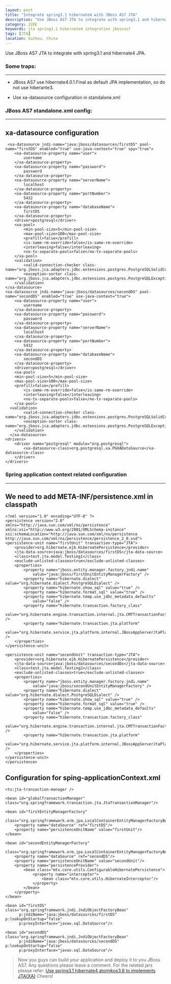 ```yaml
---
layout: post
title: "Integrate spring3.1 hibernate4 with JBoss AS7 JTA"
description: "Use JBoss AS7 JTA to integrate with spring3.1 and hibernate4 JPA"
category: J2EE
keywords: jta spring3.1 hibernate4 integration jbossas7
tags: [JTA]
location: Suzhou, China
---
```


Use JBoss AS7 JTA to integrate with spring3.1 and hibernate4 JPA.

### Some traps:
---

* JBoss AS7 use hibernate4.0.1.Final as default JPA implementation, so do not use hiberante3.

* Use xa-datasource configuration in standalone.xml

### JBoss AS7 standalone.xml config:
---

## xa-datasource configuration

	 <xa-datasource jndi-name="java:jboss/datasources/firstDS" pool-name="firstDS" enabled="true" use-java-context="true" spy="true">
		<xa-datasource-property name="user">
			username
		</xa-datasource-property>
		<xa-datasource-property name="password">
			password
		</xa-datasource-property>
		<xa-datasource-property name="serverName">
			localhost
		</xa-datasource-property>
		<xa-datasource-property name="portNumber">
			5432
		</xa-datasource-property>
		<xa-datasource-property name="databaseName">
			firstDS
		</xa-datasource-property>
		<driver>postgresql</driver>
		<xa-pool>
			<min-pool-size>5</min-pool-size>
			<max-pool-size>100</max-pool-size>
			<prefill>false</prefill>
			<is-same-rm-override>false</is-same-rm-override>
			<interleaving>false</interleaving>
			<no-tx-separate-pools>false</no-tx-separate-pools>
		</xa-pool>
		<validation>
			<valid-connection-checker class-name="org.jboss.jca.adapters.jdbc.extensions.postgres.PostgreSQLValidConnectionChecker"/>
			<exception-sorter class-name="org.jboss.jca.adapters.jdbc.extensions.postgres.PostgreSQLExceptionSorter"/>
		</validation>
	</xa-datasource>
	<xa-datasource jndi-name="java:jboss/datasources/secondDS" pool-name="secondDS" enabled="true" use-java-context="true">
		<xa-datasource-property name="user">
			username
		</xa-datasource-property>
		<xa-datasource-property name="password">
			password
		</xa-datasource-property>
		<xa-datasource-property name="serverName">
			localhost
		</xa-datasource-property>
		<xa-datasource-property name="portNumber">
			5432
		</xa-datasource-property>
		<xa-datasource-property name="databaseName">
			secondDS
		</xa-datasource-property>
		<driver>postgresql</driver>
		<xa-pool>
		<min-pool-size>5</min-pool-size>
		<max-pool-size>100</max-pool-size>
		<prefill>false</prefill>
			<is-same-rm-override>false</is-same-rm-override>
			<interleaving>false</interleaving>
			<no-tx-separate-pools>false</no-tx-separate-pools>
		</xa-pool>
	  <validation>
			<valid-connection-checker class-name="org.jboss.jca.adapters.jdbc.extensions.postgres.PostgreSQLValidConnectionChecker"/>
			<exception-sorter class-name="org.jboss.jca.adapters.jdbc.extensions.postgres.PostgreSQLExceptionSorter"/>
		</validation>
      </xa-datasource>
	<drivers>
		<driver name="postgresql" module="org.postgresql">
			<xa-datasource-class>org.postgresql.xa.PGXADataSource</xa-datasource-class>
		</driver>
    </drivers>

### Spring application context related configuration
---

## We need to add META-INF/persistence.xml in classpath

	<?xml version="1.0" encoding="UTF-8" ?>
	<persistence version="2.0"
	xmlns="http://java.sun.com/xml/ns/persistence" xmlns:xsi="http://www.w3.org/2001/XMLSchema-instance"
	xsi:schemaLocation="http://java.sun.com/xml/ns/persistence http://java.sun.com/xml/ns/persistence/persistence_2_0.xsd">
	<persistence-unit name="firstUnit" transaction-type="JTA">
		<provider>org.hibernate.ejb.HibernatePersistence</provider>
		<jta-data-source>java:jboss/datasources/firstDS</jta-data-source>
		<class>test.jta.model.Testing1</class>
		<exclude-unlisted-classes>true</exclude-unlisted-classes>
		<properties>
			<property name="jboss.entity.manager.factory.jndi.name"
				value="java:jboss/firstUnitEntityManagerFactory" />
			<property name="hibernate.dialect" value="org.hibernate.dialect.PostgreSQLDialect" />
			<property name="hibernate.show_sql" value="true" />
			<property name="hibernate.format_sql" value="true" />
			<property name="hibernate.temp.use_jdbc_metadata_defaults"
				value="false" />
			<property name="hibernate.transaction.factory_class"
				value="org.hibernate.engine.transaction.internal.jta.CMTTransactionFactory" />
			<property name="hibernate.transaction.jta.platform"
				value="org.hibernate.service.jta.platform.internal.JBossAppServerJtaPlatform" />
		</properties>
	</persistence-unit>

	<persistence-unit name="secondUnit" transaction-type="JTA">
		<provider>org.hibernate.ejb.HibernatePersistence</provider>
		<jta-data-source>java:jboss/datasources/secondDs</jta-data-source>
		<class>test.jta.model.Testing2</class>
		<exclude-unlisted-classes>true</exclude-unlisted-classes>
		<properties>
			<property name="jboss.entity.manager.factory.jndi.name"
				value="java:jboss/secondUnitEntityManagerFactory" />
			<property name="hibernate.dialect" value="org.hibernate.dialect.PostgreSQLDialect" />
			<property name="hibernate.show_sql" value="true" />
			<property name="hibernate.format_sql" value="true" />
			<property name="hibernate.temp.use_jdbc_metadata_defaults"
				value="false" />
			<property name="hibernate.transaction.factory_class"
				value="org.hibernate.engine.transaction.internal.jta.CMTTransactionFactory" />
			<property name="hibernate.transaction.jta.platform"
				value="org.hibernate.service.jta.platform.internal.JBossAppServerJtaPlatform" />
		</properties>
	</persistence-unit>
	</persistence>

## Configuration for sping-applicationContext.xml

  	<tx:jta-transaction-manager />

	<bean id="globalTransactionManager" class="org.springframework.transaction.jta.JtaTransactionManager"/>

	<bean id="firstEntityManagerFactory"
		  class="org.springframework.orm.jpa.LocalContainerEntityManagerFactoryBean">
		<property name="dataSource" ref="firstDS"/>
		<property name="persistenceUnitName" value="firstUnit"/>
	</bean>

	<bean id="secondEntityManagerFactory"
		  class="org.springframework.orm.jpa.LocalContainerEntityManagerFactoryBean">
		<property name="dataSource" ref="secondDS"/>
		<property name="persistenceUnitName" value="secondUnit"/>
		<property name="persistenceProvider">
			<bean class="mtx.core.utils.ConfigurableHibernatePersistence">
				<property name="interceptor">
					<bean class="mtx.core.utils.HibernateInterceptor"/>
				</property>
			</bean>
		</property>
	</bean>

	<bean id="firstDS" class="org.springframework.jndi.JndiObjectFactoryBean"
		  p:jndiName="java:jboss/datasources/firstDS" p:lookupOnStartup="false"
		  p:proxyInterface="javax.sql.DataSource"/>

	<bean id="secondDS" class="org.springframework.jndi.JndiObjectFactoryBean"
		  p:jndiName="java:jboss/datasources/secondDS" p:lookupOnStartup="false"
		  p:proxyInterface="javax.sql.DataSource"/>

> Now you guys can build your application and deploy it to you JBoss AS7.
> Any questions please leave a comment. For the related jars please refer: [Use spring3.1 hibernate4 atomikos3.8 to implements JTA(XA)](http://tim.everyday-cn.com/J2EE/2012/12/25/spring-hibernate4-atomiks-jta/)
> Cheers!
